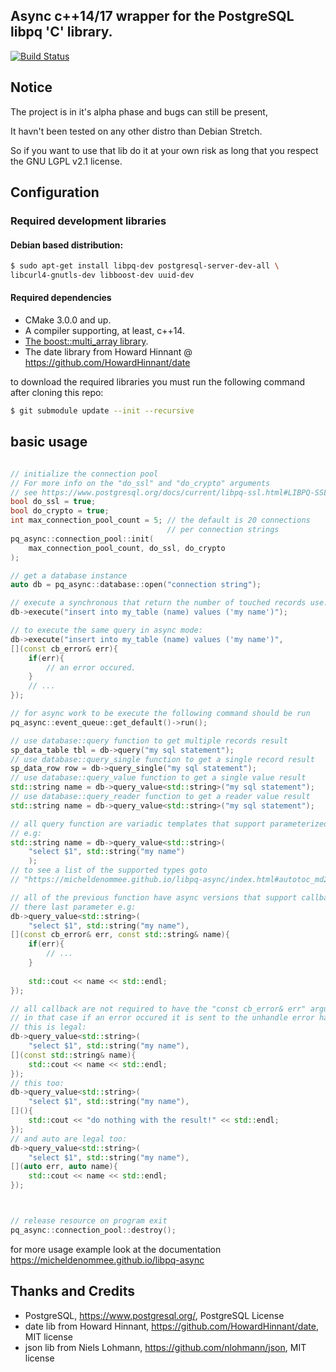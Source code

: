## Async c++14/17 wrapper for the PostgreSQL libpq 'C' library.

[![Build Status](https://travis-ci.org/micheldenommee/libpq-async.svg?branch=master)](https://travis-ci.org/micheldenommee/libpq-async)

## Notice

The project is in it's alpha phase and bugs can still be present,

It havn't been tested on any other distro than Debian Stretch.

So if you want to use that lib do it at your own risk as long that you
respect the GNU LGPL v2.1 license.

## Configuration

### Required development libraries

#### Debian based distribution:

~~~bash
$ sudo apt-get install libpq-dev postgresql-server-dev-all \
libcurl4-gnutls-dev libboost-dev uuid-dev
~~~

#### Required dependencies

- CMake 3.0.0 and up.
- A compiler supporting, at least, c++14.
- [The boost::multi_array library](https://www.boost.org/doc/libs/1_62_0/libs/multi_array/doc/user.html).
- The date library from 
Howard Hinnant @ https://github.com/HowardHinnant/date 


to download the required libraries you must run the following command after cloning
this repo:
~~~bash
$ git submodule update --init --recursive
~~~

## basic usage

~~~cpp

// initialize the connection pool
// For more info on the "do_ssl" and "do_crypto" arguments
// see https://www.postgresql.org/docs/current/libpq-ssl.html#LIBPQ-SSL-INITIALIZE
bool do_ssl = true;
bool do_crypto = true;
int max_connection_pool_count = 5; // the default is 20 connections
                                   // per connection strings
pq_async::connection_pool::init(
    max_connection_pool_count, do_ssl, do_crypto
);

// get a database instance
auto db = pq_async::database::open("connection string");

// execute a synchronous that return the number of touched records use:
db->execute("insert into my_table (name) values ('my name')");

// to execute the same query in async mode:
db->execute("insert into my_table (name) values ('my name')",
[](const cb_error& err){
    if(err){
        // an error occured.
    }
    // ...
});

// for async work to be execute the following command should be run
pq_async::event_queue::get_default()->run();

// use database::query function to get multiple records result
sp_data_table tbl = db->query("my sql statement");
// use database::query_single function to get a single record result
sp_data_row row = db->query_single("my sql statement");
// use database::query_value function to get a single value result
std::string name = db->query_value<std::string>("my sql statement");
// use database::query_reader function to get a reader value result
std::string name = db->query_value<std::string>("my sql statement");

// all query function are variadic templates that support parameterized query
// e.g:
std::string name = db->query_value<std::string>(
    "select $1", std::string("my name")
    );
// to see a list of the supported types goto 
// "https://micheldenommee.github.io/libpq-async/index.html#autotoc_md24"

// all of the previous function have async versions that support callback as
// there last parameter e.g:
db->query_value<std::string>(
    "select $1", std::string("my name"),
[](const cb_error& err, const std::string& name){
    if(err){
        // ...
    }
    
    std::cout << name << std::endl;
});

// all callback are not required to have the "const cb_error& err" argument
// in that case if an error occured it is sent to the unhandle error handler
// this is legal:
db->query_value<std::string>(
    "select $1", std::string("my name"),
[](const std::string& name){
    std::cout << name << std::endl;
});
// this too:
db->query_value<std::string>(
    "select $1", std::string("my name"),
[](){
    std::cout << "do nothing with the result!" << std::endl;
});
// and auto are legal too:
db->query_value<std::string>(
    "select $1", std::string("my name"),
[](auto err, auto name){
    std::cout << name << std::endl;
});



// release resource on program exit
pq_async::connection_pool::destroy();

~~~

for more usage example look at the documentation
https://micheldenommee.github.io/libpq-async


## Thanks and Credits

- PostgreSQL, https://www.postgresql.org/, PostgreSQL License
- date lib from Howard Hinnant, https://github.com/HowardHinnant/date, MIT license
- json lib from Niels Lohmann, https://github.com/nlohmann/json, MIT license

